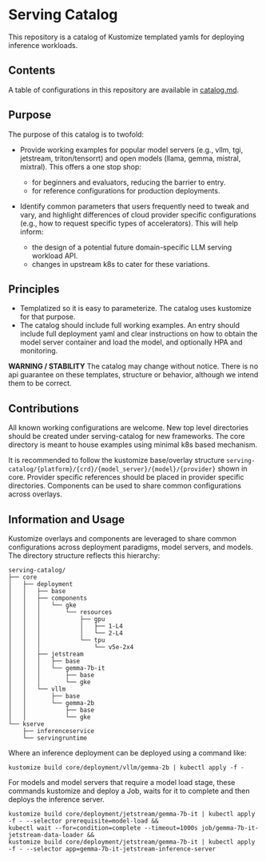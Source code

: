 # Serving Catalog

This repository is a catalog of Kustomize templated yamls for deploying inference workloads.

## Contents

A table of configurations in this repository are available in [catalog.md](./catalog.md).

## Purpose

The purpose of this catalog is to twofold:

- Provide working examples for popular model servers (e.g., vllm, tgi, jetstream, triton/tensorrt) and open models (llama, gemma, mistral, mixtral). This offers a one stop shop:
    - for beginners and evaluators, reducing the barrier to entry. 
    - for reference configurations for production deployments.

- Identify common parameters that users frequently need to tweak and vary, and highlight differences of cloud provider specific configurations (e.g., how to request specific types of accelerators). This will help inform:
    - the design of a potential future domain-specific LLM serving workload API.
    - changes in upstream k8s to cater for these variations.


## Principles

- Templatized so it is easy to parameterize. The catalog uses kustomize for that purpose.
- The catalog should include full working examples. An entry should include full deployment yaml and clear instructions on how to obtain the model server container and load the model, and optionally HPA and monitoring.


**WARNING / STABILITY**
The catalog may change without notice. There is no api guarantee on these templates, structure or behavior, although we intend them to be correct.

## Contributions

All known working configurations are welcome. New top level directories should be created under serving-catalog for new frameworks. The core directory is meant to house examples using minimal k8s based mechanism.

It is recommended to follow the kustomize base/overlay structure `serving-catalog/{platform}/{crd}/{model_server}/{model}/{provider}` shown in core. Provider specific references should be placed in provider specific directories. Components can be used to share common configurations across overlays.

## Information and Usage

Kustomize overlays and components are leveraged to share common configurations across deployment paradigms, model servers, and models. The directory structure reflects this hierarchy:

```
serving-catalog/
├── core
│   ├── deployment
│   │   ├── base
│   │   ├── components
│   │   │   └── gke
│   │   │       └── resources
│   │   │           ├── gpu
│   │   │           │   ├── 1-L4
│   │   │           │   └── 2-L4
│   │   │           └── tpu
│   │   │               └── v5e-2x4
│   │   ├── jetstream
│   │   │   ├── base
│   │   │   └── gemma-7b-it
│   │   │       ├── base
│   │   │       └── gke
│   │   └── vllm
│   │       ├── base
│   │       └── gemma-2b
│   │           ├── base
│   │           └── gke
└── kserve
    ├── inferenceservice
    └── servingruntime
```

Where an inference deployment can be deployed using a command like:

```
kustomize build core/deployment/vllm/gemma-2b | kubectl apply -f -
```

For models and model servers that require a model load stage, these commands kustomize and deploy a Job, waits for it to complete and then deploys the inference server.

```
kustomize build core/deployment/jetstream/gemma-7b-it | kubectl apply -f - --selector prerequisite=model-load &&
kubectl wait --for=condition=complete --timeout=1000s job/gemma-7b-it-jetstream-data-loader &&
kustomize build core/deployment/jetstream/gemma-7b-it | kubectl apply -f - --selector app=gemma-7b-it-jetstream-inference-server
```
